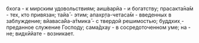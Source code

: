 бхога - к мирским удовольствиям; аиш́варйа - и богатству; прасакта̄на̄м - тех, кто привязан; тайа̄ - этим; апахр̣та-четаса̄м - введенных в заблуждение; вйаваса̄йа-а̄тмика̄ - с твердой решимостью; буддхих̣ - преданное служение Господу; сама̄дхау - в сосредоточенном уме; на - не; видхӣйате - возникает.